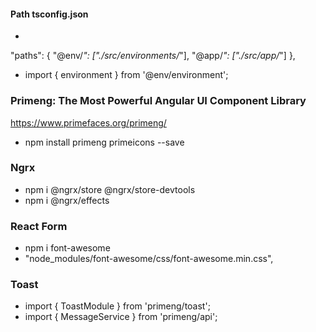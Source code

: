 #### Path tsconfig.json
- 
"paths": {
      "@env/*": ["./src/environments/*"],
      "@app/*": ["./src/app/*"]
    },
- import { environment } from '@env/environment';
### Primeng: The Most Powerful Angular UI Component Library
https://www.primefaces.org/primeng/
- npm install primeng primeicons --save

### Ngrx
- npm i @ngrx/store @ngrx/store-devtools
- npm i @ngrx/effects


### React Form
- npm i font-awesome
- "node_modules/font-awesome/css/font-awesome.min.css",

### Toast
- import { ToastModule } from 'primeng/toast';
- import { MessageService } from 'primeng/api';